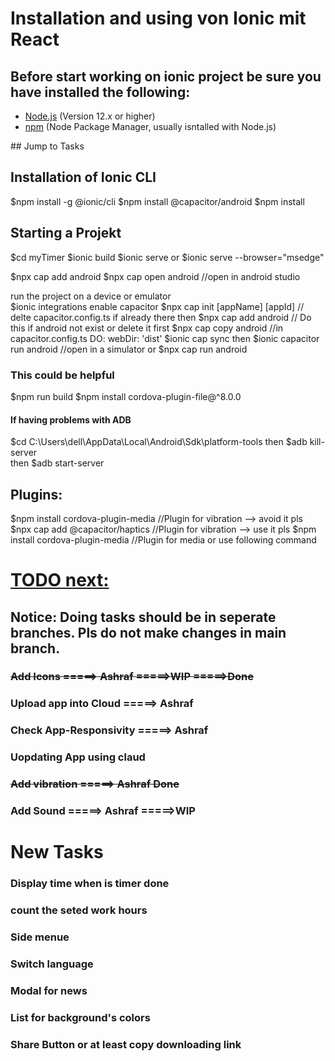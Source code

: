 # Installation and using von Ionic mit React

## Before start working on ionic project be sure you have installed the following:
- [Node.js](https://nodejs.org/) (Version 12.x or higher)
- [npm](https://www.npmjs.com/) (Node Package Manager, usually isntalled with Node.js)


<a id="tasks"></a> ## Jump to Tasks

## Installation of Ionic CLI
$npm install -g @ionic/cli
$npm install @capacitor/android
$npm install

## Starting a Projekt
$cd myTimer
$ionic build
$ionic serve
or
$ionic serve --browser="msedge"

$npx cap add android
$npx cap open android           //open in android studio


run the project on a device or emulator  
$ionic integrations enable capacitor
$npx cap init [appName] [appId]  // delte capacitor.config.ts if already there
then
$npx cap add android            // Do this if android not exist or delete it first
$npx cap copy android           //in capacitor.config.ts DO: webDir: 'dist'
$ionic cap sync
then
$ionic capacitor run android    //open in a simulator
or 
$npx cap run android

### This could be helpful
$npm run build
$npm install cordova-plugin-file@^8.0.0
#### If having problems with ADB
$cd C:\Users\dell\AppData\Local\Android\Sdk\platform-tools
then
$adb kill-server   
then
$adb start-server


## Plugins:
$npm install cordova-plugin-media        //Plugin for vibration --> avoid it pls
$npx cap add @capacitor/haptics      //Plugin for vibration --> use it pls
$npm install cordova-plugin-media        //Plugin for media or use following command



# [TODO next:](#tasks) 

## Notice: Doing tasks should be in seperate branches. Pls do not make changes in main branch.

### ~~Add Icons                    =====> Ashraf   =====>WIP =====>Done~~
### Upload app into Cloud       =====> Ashraf
### Check App-Responsivity      =====> Ashraf
### Uopdating App using claud
### ~~Add vibration               =====> Ashraf Done~~
### Add Sound                   =====> Ashraf   =====>WIP


# New Tasks
### Display time when is timer done
### count the seted work hours
### Side menue
### Switch language
### Modal for news
### List for background's colors
### Share Button or at least copy downloading link


